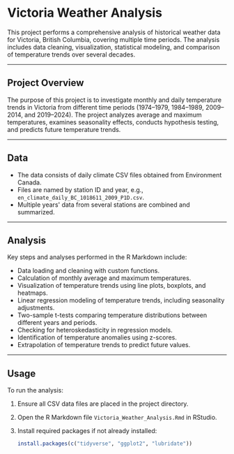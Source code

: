 # Victoria Weather Analysis

This project performs a comprehensive analysis of historical weather data for Victoria, British Columbia, covering multiple time periods. The analysis includes data cleaning, visualization, statistical modeling, and comparison of temperature trends over several decades.

---

## Project Overview

The purpose of this project is to investigate monthly and daily temperature trends in Victoria from different time periods (1974–1979, 1984–1989, 2009–2014, and 2019–2024). The project analyzes average and maximum temperatures, examines seasonality effects, conducts hypothesis testing, and predicts future temperature trends.

---

## Data

- The data consists of daily climate CSV files obtained from Environment Canada.
- Files are named by station ID and year, e.g., `en_climate_daily_BC_1018611_2009_P1D.csv`.
- Multiple years' data from several stations are combined and summarized.

---

## Analysis

Key steps and analyses performed in the R Markdown include:

- Data loading and cleaning with custom functions.
- Calculation of monthly average and maximum temperatures.
- Visualization of temperature trends using line plots, boxplots, and heatmaps.
- Linear regression modeling of temperature trends, including seasonality adjustments.
- Two-sample t-tests comparing temperature distributions between different years and periods.
- Checking for heteroskedasticity in regression models.
- Identification of temperature anomalies using z-scores.
- Extrapolation of temperature trends to predict future values.

---

## Usage

To run the analysis:

1. Ensure all CSV data files are placed in the project directory.
2. Open the R Markdown file `Victoria_Weather_Analysis.Rmd` in RStudio.
3. Install required packages if not already installed:

   ```r
   install.packages(c("tidyverse", "ggplot2", "lubridate"))
